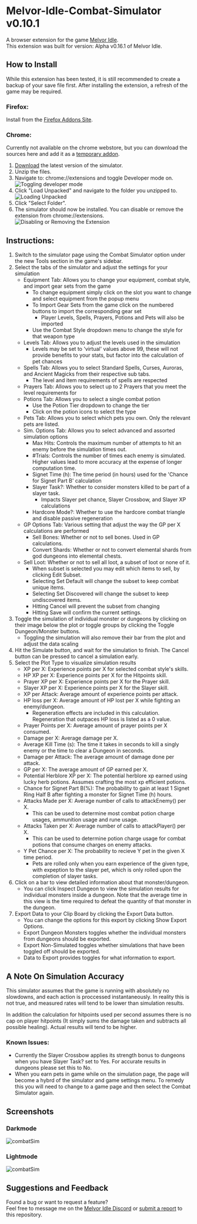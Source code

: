# Melvor-Idle-Combat-Simulator v0.10.1
A browser extension for the game [Melvor Idle](http://www.melvoridle.com/).  
This extension was built for version: Alpha v0.16.1 of Melvor Idle.

## How to Install
While this extension has been tested, it is still recommended to create a backup of your save file first.
After installing the extension, a refresh of the game may be required.

### Firefox:
Install from the [Firefox Addons Site](https://addons.mozilla.org/en-US/firefox/addon/melvor-idle-combat-simulator/).

### Chrome:
Currently not available on the chrome webstore, but you can download the sources here and add it as a [temporary addon](https://developer.chrome.com/extensions/getstarted).
1. [Download](https://github.com/coolrox95/Melvor-Idle-Combat-Simulator/raw/master/Releases/v0.10.1.zip) the latest version of the simulator.
2. Unzip the files.
3. Navigate to: chrome://extensions and toggle Developer mode on.
![Toggling developer mode](Media/chromeInstall1.png)
4. Click "Load Unpacked" and navigate to the folder you unzipped to.
![Loading Unpacked](Media/chromeInstall2.png)
5. Click "Select Folder".
6. The simulator should now be installed. You can disable or remove the extension from chrome://extensions.
![Disabling or Removing the Extension](Media/chromeInstall3.png)

## Instructions:
1. Switch to the simulator page using the Combat Simulator option under the new Tools section in the game's sidebar.
2. Select the tabs of the simulator and adjust the settings for your simulation
    - Equipment Tab: Allows you to change your equipment, combat style, and import gear sets from the game
        - To change equipment simply click on the slot you want to change and select equipment from the popup menu
        - To Import Gear Sets from the game click on the numbered buttons to import the corresponding gear set
            - Player Levels, Spells, Prayers, Potions and Pets will also be imported
        - Use the Combat Style dropdown menu to change the style for that weapon type
    - Levels Tab: Allows you to adjust the levels used in the simulation
        - Levels may be set to 'virtual' values above 99, these will not provide benefits to your stats, but factor into the calculation of pet chances
    - Spells Tab: Allows you to select Standard Spells, Curses, Auroras, and Ancient Magicks from their respective sub tabs.
        - The level and item requirements of spells are respected
    - Prayers Tab: Allows you to select up to 2 Prayers that you meet the level requirements for
    - Potions Tab: Allows you to select a single combat potion
        - Use the Potion Tier dropdown to change the tier
        - Click on the potion icons to select the type
    - Pets Tab: Allows you to select which pets you own. Only the relevant pets are listed.
    - Sim. Options Tab: Allows you to select advanced and assorted simulation options
        - Max Hits: Controls the maximum number of attempts to hit an enemy before the simulation times out.
         - #Trials: Controls the number of times each enemy is simulated. Higher values lead to more accuracy at the expense of longer computation time.
        - Signet Time (h): The time period (in hours) used for the 'Chance for Signet Part B' calculation
        - Slayer Task?: Whether to consider monsters killed to be part of a slayer task.
            - Impacts Slayer pet chance, Slayer Crossbow, and Slayer XP calculations
        - Hardcore Mode?: Whether to use the hardcore combat triangle and disable passive regeneration
    - GP Options Tab: Various setting that adjust the way the GP per X calculations are performed
        - Sell Bones: Whether or not to sell bones. Used in GP calculations.
        - Convert Shards: Whether or not to convert elemental shards from god dungeons into elemental chests.
     - Sell Loot: Whether or not to sell all loot, a subset of loot or none of it.
       - When subset is selected you may edit which items to sell, by clicking Edit Subset.
       - Selecting Set Default will change the subset to keep combat unique items.
       - Selecting Set Discovered will change the subset to keep undiscovered items.
       - Hitting Cancel will prevent the subset from changing
       - Hitting Save will confirm the current settings.
3. Toggle the simulation of individual monster or dungeons by clicking on their image below the plot or toggle groups by clicking the Toggle Dungeon/Monster buttons.
    - Toggling the simulation will also remove their bar from the plot and adjust the data scaling
4. Hit the Simulate button, and wait for the simulation to finish. The Cancel button can be pressed to cancel a simulation early.
5. Select the Plot Type to visualize simulation results
     - XP per X: Experience points per X for selected combat style's skills.
     - HP XP per X: Experience points per X for the Hitpoints skill.
     - Prayer XP per X: Experience points per X for the Prayer skill.
     - Slayer XP per X: Experience points per X for the Slayer skill.
     - XP per Attack: Average amount of experience points per attack.
     - HP loss per X: Average amount of HP lost per X while fighting an enemy/dungeon.
        - Regeneration effects are included in this calculation. Regeneration that outpaces HP loss is listed as a 0 value.
     - Prayer Points per X: Average amount of prayer points per X consumed.
     - Damage per X: Average damage per X.
     - Average Kill Time (s): The time it takes in seconds to kill a singly enemy or the time to clear a Dungeon in seconds.
     - Damage per Attack: The average amount of damage done per attack.
     - GP per X: The average amount of GP earned per X.
     - Potential Herblore XP per X: The potential herblore xp earned using lucky herb potions. Assumes crafting the most xp efficient potions.
     - Chance for Signet Part B(%): The probability to gain at least 1 Signet Ring Half B after fighting a monster for Signet Time (h) hours.
     - Attacks Made per X: Average number of calls to attackEnemy() per X.
        - This can be used to determine most combat potion charge usages, ammunition usage and rune usage.
     - Attacks Taken per X: Average number of calls to attackPlayer() per X.
        - This can be used to determine potion charge usage for combat potions that consume charges on enemy attacks.
     - Y Pet Chance per X: The probability to recieve Y pet in the given X time period.
        - Pets are rolled only when you earn experience of the given type, with expeption to the slayer pet, which is only rolled upon the completion of slayer tasks.
6. Click on a bar to view detailed information about that monster/dungeon.
    - You can click Inspect Dungeon to view the simulation results for individual monsters inside a dungeon. Note that the average time in this view is the time required to defeat the quantity of that monster in the dungeon.
7. Export Data to your Clip Board by clicking the Export Data button.
     - You can change the options for this export by clicking Show Export Options.
     - Export Dungeon Monsters toggles whether the individual monsters from dungeons should be exported.
     - Export Non-Simulated toggles whether simulations that have been toggled off should be exported.
     - Data to Export provides toggles for what information to export.
## A Note On Simulation Accuracy
This simulator assumes that the game is running with absolutely no slowdowns, and each action is proccessed instantaneously. In reality this is not true, and measured rates will tend to be lower than simulation results.

In addition the calculation for hitpoints used per second assumes there is no cap on player hitpoints (It simply sums the damage taken and subtracts all possible healing). Actual results will tend to be higher.

### Known Issues:
- Currently the Slayer Crossbow applies its strength bonus to dungeons when you have Slayer Task? set to Yes. For accurate results in dungeons please set this to No.
- When you earn pets in game while on the simulation page, the page will become a hybrd of the simulator and game settings menu. To remedy this you will need to change to a game page and then select the Combat Simulator again.
## Screenshots
### Darkmode
![combatSim](Media/darkMode.png)
### Lightmode
![combatSim](Media/lightMode.png)
## Suggestions and Feedback
Found a bug or want to request a feature?  
Feel free to message me on the [Melvor Idle Discord](https://discord.gg/TWDT7PM) or [submit a report](https://github.com/coolrox95/Melvor-Idle-Combat-Simulator/issues/new) to this repository.
